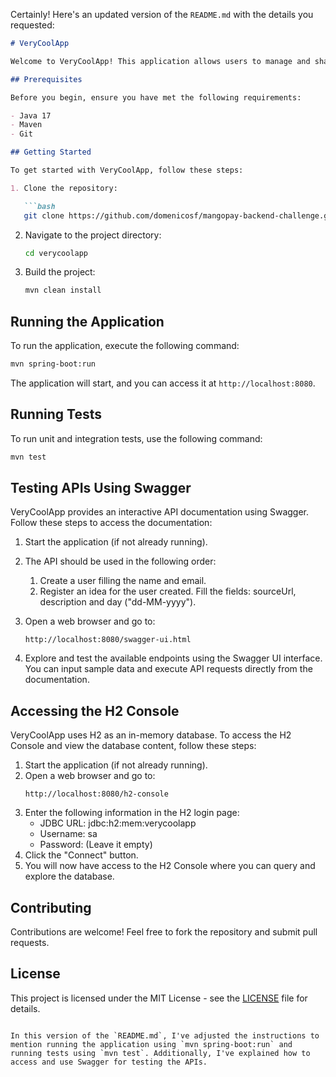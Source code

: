 Certainly! Here's an updated version of the `README.md` with the details you requested:

```markdown
# VeryCoolApp

Welcome to VeryCoolApp! This application allows users to manage and share their creative ideas.

## Prerequisites

Before you begin, ensure you have met the following requirements:

- Java 17
- Maven
- Git

## Getting Started

To get started with VeryCoolApp, follow these steps:

1. Clone the repository:

   ```bash
   git clone https://github.com/domenicosf/mangopay-backend-challenge.git
   ```

2. Navigate to the project directory:

   ```bash
   cd verycoolapp
   ```

3. Build the project:

   ```bash
   mvn clean install
   ```

## Running the Application

To run the application, execute the following command:

```bash
mvn spring-boot:run
```

The application will start, and you can access it at `http://localhost:8080`.

## Running Tests

To run unit and integration tests, use the following command:

```bash
mvn test
```

## Testing APIs Using Swagger

VeryCoolApp provides an interactive API documentation using Swagger. Follow these steps to access the documentation:

1. Start the application (if not already running).
2. The API should be used in the following order:
   1. Create a user filling the name and email.
   2. Register an idea for the user created. Fill the fields: sourceUrl, description and day ("dd-MM-yyyy").
3. Open a web browser and go to:

   ```
   http://localhost:8080/swagger-ui.html
   ```

3. Explore and test the available endpoints using the Swagger UI interface. You can input sample data and execute API requests directly from the documentation.

## Accessing the H2 Console

VeryCoolApp uses H2 as an in-memory database. To access the H2 Console and view the database content, follow these steps:

1. Start the application (if not already running).
2. Open a web browser and go to:
   ```
   http://localhost:8080/h2-console
   ```
3. Enter the following information in the H2 login page:
   * JDBC URL: jdbc:h2:mem:verycoolapp 
   * Username: sa 
   * Password: (Leave it empty)
4. Click the "Connect" button.
5. You will now have access to the H2 Console where you can query and explore the database.

## Contributing

Contributions are welcome! Feel free to fork the repository and submit pull requests.

## License

This project is licensed under the MIT License - see the [LICENSE](LICENSE) file for details.
```

In this version of the `README.md`, I've adjusted the instructions to mention running the application using `mvn spring-boot:run` and running tests using `mvn test`. Additionally, I've explained how to access and use Swagger for testing the APIs.